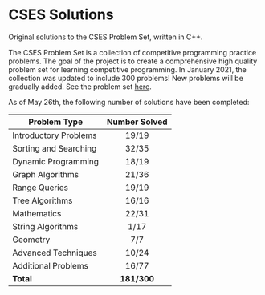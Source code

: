 # CSES Solutions

Original solutions to the CSES Problem Set, written in C++.

The CSES Problem Set is a collection of competitive programming practice problems. The goal of the project is to create a comprehensive high quality problem set for learning competitive programming. In January 2021, the collection was updated to include 300 problems! New problems will be gradually added. See the problem set [here](https://cses.fi/problemset/).

As of May 26th, the following number of solutions have been completed:

| Problem Type          | Number Solved |
|-----------------------|:-------------:|
| Introductory Problems |     19/19     |
| Sorting and Searching |     32/35     |
| Dynamic Programming   |     18/19     |
| Graph Algorithms      |     21/36     |
| Range Queries         |     19/19     |
| Tree Algorithms       |     16/16     |
| Mathematics           |     22/31     |
| String Algorithms     |      1/17     |
| Geometry              |      7/7      |
| Advanced Techniques   |     10/24     |
| Additional Problems   |     16/77     |
| **Total**             |  **181/300**  |
